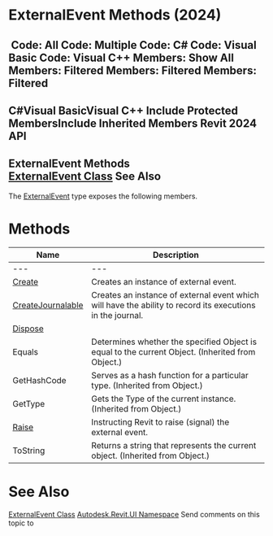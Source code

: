 # ExternalEvent Methods (2024)

﻿
 Code: All Code: Multiple Code: C# Code: Visual Basic Code: Visual C++  Members: Show All Members: Filtered Members: Filtered Members: Filtered   
---  
C#Visual BasicVisual C++
Include Protected MembersInclude Inherited Members
Revit 2024 API  
---  
ExternalEvent Methods  
[ExternalEvent Class](05089477-4612-35b2-81a2-89c4f44370ea.md "ExternalEvent Class") See Also  
---  
The [ExternalEvent](05089477-4612-35b2-81a2-89c4f44370ea.md "ExternalEvent Class") type exposes the following members.
# Methods
| Name | Description |
| --- | --- |
| --- | --- | --- |
| [Create](bd97580b-25f4-ffce-0e04-aa6dd141d940.md "Create Method") | Creates an instance of external event. |
| [CreateJournalable](4b93e520-804b-9046-5c79-845abf16783a.md "CreateJournalable Method") | Creates an instance of external event which will have the ability to record its executions in the journal. |
| [Dispose](d97056f5-5bdb-2ed1-3a76-1a2ce406d3b5.md "Dispose Method") |
| Equals | Determines whether the specified Object is equal to the current Object. (Inherited from Object.) |
| GetHashCode | Serves as a hash function for a particular type.  (Inherited from Object.) |
| GetType | Gets the Type of the current instance. (Inherited from Object.) |
| [Raise](13bf4411-c400-dcd2-458c-7f09357d9ecb.md "Raise Method") | Instructing Revit to raise (signal) the external event. |
| ToString | Returns a string that represents the current object. (Inherited from Object.) |

# See Also
[ExternalEvent Class](05089477-4612-35b2-81a2-89c4f44370ea.md "ExternalEvent Class")
[Autodesk.Revit.UI Namespace](e86fd90a-8957-02a6-da7f-ced248966e3e.md "Autodesk.Revit.UI Namespace")
Send comments on this topic to 